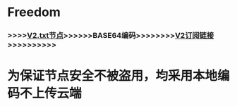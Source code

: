 # Freedom
### >>>>[V2.txt节点](https://github.com/KPI0/Freedom/blob/main/V2.txt)>>>>>>BASE64编码>>>>>>>>[V2订阅链接](https://github.com/KPI0/Freedom/blob/main/V2)>>>>>>>>>>
# 为保证节点安全不被盗用，均采用本地编码不上传云端
